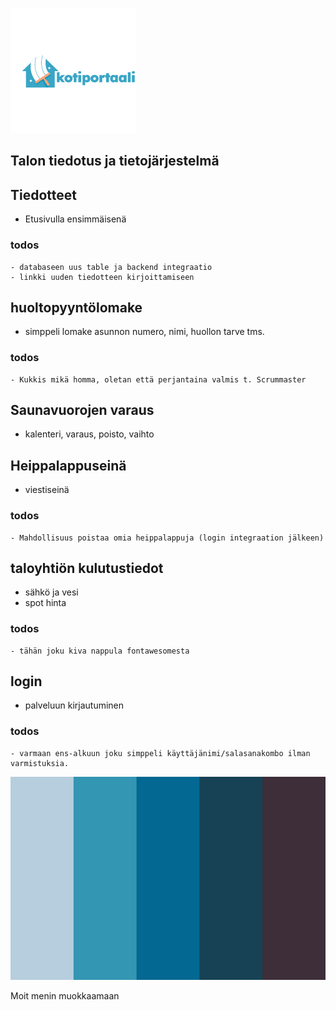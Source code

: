 ![Screenshot](/assets/logo.png)

## Talon tiedotus ja tietojärjestelmä

## Tiedotteet

- Etusivulla ensimmäisenä

### todos

    - databaseen uus table ja backend integraatio
    - linkki uuden tiedotteen kirjoittamiseen

## huoltopyyntölomake

- simppeli lomake asunnon numero, nimi, huollon tarve tms.

### todos

    - Kukkis mikä homma, oletan että perjantaina valmis t. Scrummaster

## Saunavuorojen varaus

- kalenteri, varaus, poisto, vaihto

## Heippalappuseinä

- viestiseinä

### todos

    - Mahdollisuus poistaa omia heippalappuja (login integraation jälkeen)

## taloyhtiön kulutustiedot

- sähkö ja vesi
- spot hinta

### todos

    - tähän joku kiva nappula fontawesomesta

## login

- palveluun kirjautuminen

### todos

    - varmaan ens-alkuun joku simppeli käyttäjänimi/salasanakombo ilman varmistuksia.

![Screenshot](assets/varikartta.jpg)

Moit menin muokkaamaan
